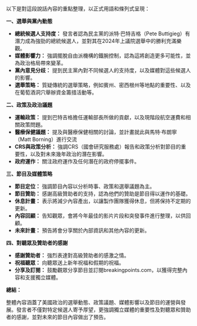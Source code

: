 以下是對這段說話內容的重點整理，以正式用語和條列式呈現：

**一、選舉與黨內動態**

*   **總統候選人支持度：** 發言者認為民主黨的派特·巴特吉格（Pete Buttigieg）有潛力成為強勁的總統候選人，並對其在2024年上議院選舉中的勝利充滿樂觀。
*   **媒體影響力：** 強調擺脫自由派機構的鐵腕控制，認為這將創造更多可能性，並為政治格局帶來變革。
*   **黨內意見分歧：** 提到民主黨內對不同候選人的支持度，以及媒體對這些候選人的影響。
*   **選舉策略：** 質疑傳統的選舉策略，例如賓州、密西根州等地點的重要性、以及在葡萄酒洞穴舉辦資金籌措活動等。

**二、政策及政治議題**

*   **運輸政策：** 提到巴特吉格擔任運輸部長所做的貢獻，以及現階段航空運費和相關政策問題。
*   **醫療保健議題：** 提及與醫療保健相關的討論，並計畫就此與馬特·布朗寧（Matt Borning）進行交流
*   **CRS與政策分析：** 強調CRS（國會研究服務處）報告和政策分析對節目的重要性，以及對未來幾年政治的潛在影響。
*   **政府運作：** 關注政府運作及任何潛在的政府停擺事件。

**三、節目及媒體策略**

*   **節目定位：** 強調節目內容以分析時事、政策和選舉議題為主。
*   **節目贊助：** 感謝高級贊助者的支持，認為他們的贊助是節目得以運作的基礎。
*   **休息計畫：** 表示將減少內容產出，以讓製作團隊獲得休息，但將保持不定期的更新。
*   **內容回顧：** 告知觀眾，會將今年最佳的影片片段和突發事件進行整理，以供回顧。
*   **未來計畫：** 預告將會分享關於內部資訊和其他內容的更新。

**四、對聽眾及贊助者的感謝**

*   **感謝贊助者：** 強烈表達對高級贊助者的感激之情。
*   **祝福聽眾：** 向聽眾送上新年祝福和假期的祝福。
*   **分享及訂閱：** 鼓勵觀眾分享節目並訂閱breakingpoints.com，以獲得完整內容和支援獨立媒體。

**總結：**

整體內容涵蓋了美國政治的選舉動態、政策議題、媒體影響以及節目的運營與發展。發言者不僅對特定候選人寄予厚望，更強調獨立媒體的重要性及對聽眾和贊助者的感謝，並對未來的節目內容做出了預告。